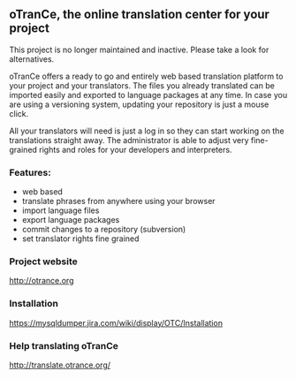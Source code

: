 ## oTranCe, the online translation center for your project

This project is no longer maintained and inactive. Please take a look for alternatives. 

oTranCe offers a ready to go and entirely web based translation platform to your project and your translators. The files you already translated can be imported easily and exported to language packages at any time. In case you are using a versioning system, updating your repository is just a mouse click.

All your translators will need is just a log in so they can start working on the translations straight away. The administrator is able to adjust very fine-grained rights and roles for your developers and interpreters.

### Features:
* web based
* translate phrases from anywhere using your browser
* import language files
* export language packages
* commit changes to a repository (subversion)
* set translator rights fine grained

### Project website
http://otrance.org

### Installation
https://mysqldumper.jira.com/wiki/display/OTC/Installation

### Help translating oTranCe
http://translate.otrance.org/